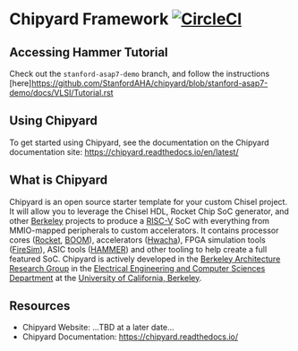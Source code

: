 # Chipyard Framework [![CircleCI](https://circleci.com/gh/ucb-bar/chipyard/tree/master.svg?style=svg)](https://circleci.com/gh/ucb-bar/chipyard/tree/master)

## Accessing Hammer Tutorial
Check out the `stanford-asap7-demo` branch, and follow the instructions [here]<https://github.com/StanfordAHA/chipyard/blob/stanford-asap7-demo/docs/VLSI/Tutorial.rst>

## Using Chipyard

To get started using Chipyard, see the documentation on the Chipyard documentation site: https://chipyard.readthedocs.io/en/latest/

## What is Chipyard

Chipyard is an open source starter template for your custom Chisel project.
It will allow you to leverage the Chisel HDL, Rocket Chip SoC generator, and other [Berkeley][berkeley] projects to produce a [RISC-V][riscv] SoC with everything from MMIO-mapped peripherals to custom accelerators.
It contains processor cores ([Rocket][rocket-chip], [BOOM][boom]), accelerators ([Hwacha][hwacha]), FPGA simulation tools ([FireSim][firesim]), ASIC tools ([HAMMER][hammer]) and other tooling to help create a full featured SoC.
Chipyard is actively developed in the [Berkeley Architecture Research Group][ucb-bar] in the [Electrical Engineering and Computer Sciences Department][eecs] at the [University of California, Berkeley][berkeley].

## Resources

* Chipyard Website: ...TBD at a later date...
* Chipyard Documentation: https://chipyard.readthedocs.io/

[hwacha]:http://hwacha.org
[hammer]:https://github.com/ucb-bar/hammer
[firesim]:https://fires.im
[ucb-bar]: http://bar.eecs.berkeley.edu
[eecs]: https://eecs.berkeley.edu
[berkeley]: https://berkeley.edu
[riscv]: https://riscv.org/
[rocket-chip]: https://github.com/freechipsproject/rocket-chip
[boom]: https://github.com/ucb-bar/riscv-boom
